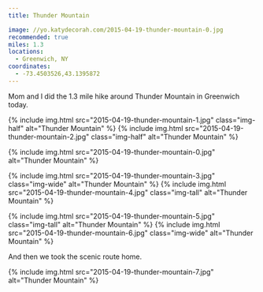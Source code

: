 ```yaml
---
title: Thunder Mountain

image: //yo.katydecorah.com/2015-04-19-thunder-mountain-0.jpg
recommended: true
miles: 1.3
locations:
  - Greenwich, NY
coordinates:
  - -73.4503526,43.1395872
---
```


Mom and I did the 1.3 mile hike around Thunder Mountain in Greenwich today.

<div class="photos">
{% include img.html src="2015-04-19-thunder-mountain-1.jpg" class="img-half" alt="Thunder Mountain" %}
{% include img.html src="2015-04-19-thunder-mountain-2.jpg" class="img-half" alt="Thunder Mountain" %}

{% include img.html src="2015-04-19-thunder-mountain-0.jpg" alt="Thunder Mountain" %}

{% include img.html src="2015-04-19-thunder-mountain-3.jpg" class="img-wide" alt="Thunder Mountain" %} {% include img.html src="2015-04-19-thunder-mountain-4.jpg" class="img-tall" alt="Thunder Mountain" %}

{% include img.html src="2015-04-19-thunder-mountain-5.jpg" class="img-tall" alt="Thunder Mountain" %} {% include img.html src="2015-04-19-thunder-mountain-6.jpg" class="img-wide" alt="Thunder Mountain" %}

</div>

And then we took the scenic route home.

<div class="photos">
{% include img.html src="2015-04-19-thunder-mountain-7.jpg" alt="Thunder Mountain" %}
</div>
